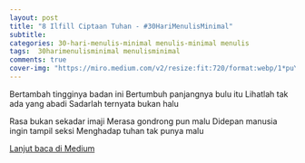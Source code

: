 ```yaml
---
layout: post
title: "8 Ilfill Ciptaan Tuhan - #30HariMenulisMinimal"
subtitle:
categories: 30-hari-menulis-minimal menulis-minimal menulis
tags:  30harimenulisminimal menulisminimal
comments: true
cover-img: "https://miro.medium.com/v2/resize:fit:720/format:webp/1*puYyGVnk46aDUpQDs5e0gA.jpeg"
---
```


Bertambah tingginya badan ini
Bertumbuh panjangnya bulu itu
Lihatlah tak ada yang abadi
Sadarlah ternyata bukan halu

Rasa bukan sekadar imaji
Merasa gondrong pun malu
Didepan manusia ingin tampil seksi
Menghadap tuhan tak punya malu

[Lanjut baca di Medium](https://link.medium.com/Lk2dyDbKAyb)